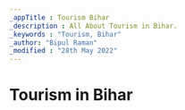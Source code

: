 ```yaml
---
_appTitle : Tourism Bihar
_description : All About Tourism in Bihar.
_keywords : "Tourism, Bihar"
_author: "Bipul Raman"
_modified : "28th May 2022"
---
```


# Tourism in Bihar
